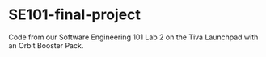 # SE101-final-project
Code from our Software Engineering 101 Lab 2 on the Tiva Launchpad with an Orbit Booster Pack.
